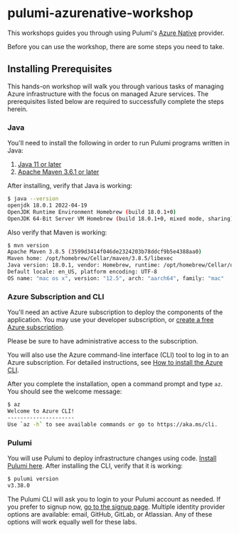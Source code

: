 # pulumi-azurenative-workshop

This workshops guides you through using Pulumi's [Azure Native](https://www.pulumi.com/docs/intro/cloud-providers/azure/) provider.

Before you can use the workshop, there are some steps you need to take.

## Installing Prerequisites

This hands-on workshop will walk you through various tasks of managing Azure infrastructure with the focus on managed Azure services. The prerequisites listed below are required to successfully complete the steps herein.

### Java

You'll need to install the following in order to run Pulumi programs written in Java:

1. [Java 11 or later](https://docs.microsoft.com/en-us/java/openjdk/download)
1. [Apache Maven 3.6.1 or later](https://maven.apache.org/install.html)

After installing, verify that Java is working:

```bash
$ java --version
openjdk 18.0.1 2022-04-19
OpenJDK Runtime Environment Homebrew (build 18.0.1+0)
OpenJDK 64-Bit Server VM Homebrew (build 18.0.1+0, mixed mode, sharing)
```

Also verify that Maven is working:

```bash
$ mvn version
Apache Maven 3.8.5 (3599d3414f046de2324203b78ddcf9b5e4388aa0)
Maven home: /opt/homebrew/Cellar/maven/3.8.5/libexec
Java version: 18.0.1, vendor: Homebrew, runtime: /opt/homebrew/Cellar/openjdk/18.0.1/libexec/openjdk.jdk/Contents/Home
Default locale: en_US, platform encoding: UTF-8
OS name: "mac os x", version: "12.5", arch: "aarch64", family: "mac"
```

### Azure Subscription and CLI

You'll need an active Azure subscription to deploy the components of the application. You may use your developer subscription, or [create a free Azure subscription](https://azure.microsoft.com/free/).

Please be sure to have administrative access to the subscription.

You will also use the Azure command-line interface (CLI) tool to log in to an Azure subscription. For detailed instructions, see [How to install the Azure CLI](https://docs.microsoft.com/en-us/cli/azure/install-azure-cli?view=azure-cli-latest).

After you complete the installation, open a command prompt and type `az`. You should see the welcome message:

```bash
$ az
Welcome to Azure CLI!
---------------------
Use `az -h` to see available commands or go to https://aka.ms/cli.
```

### Pulumi

You will use Pulumi to deploy infrastructure changes using code. [Install Pulumi here](https://www.pulumi.com/docs/get-started/install/). After installing the CLI, verify that it is working:

```bash
$ pulumi version
v3.38.0
```

The Pulumi CLI will ask you to login to your Pulumi account as needed. If you prefer to signup now, [go to the signup page](http://app.pulumi.com/signup). Multiple identity provider options are available: email, GitHub, GitLab, or Atlassian. Any of these options will work equally well for these labs.
